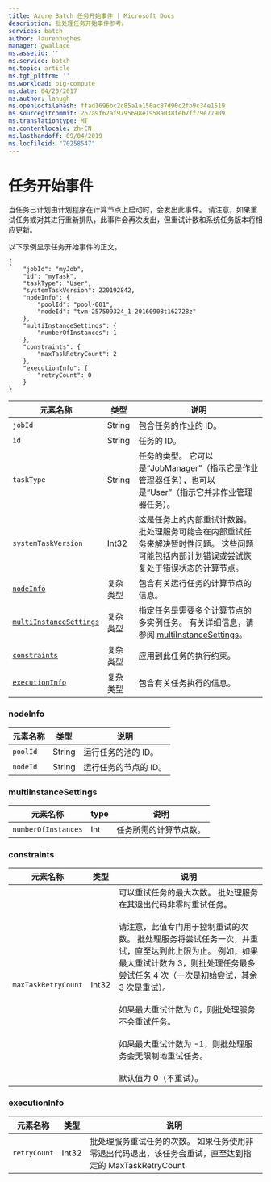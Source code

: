 ```yaml
---
title: Azure Batch 任务开始事件 | Microsoft Docs
description: 批处理任务开始事件参考。
services: batch
author: laurenhughes
manager: gwallace
ms.assetid: ''
ms.service: batch
ms.topic: article
ms.tgt_pltfrm: ''
ms.workload: big-compute
ms.date: 04/20/2017
ms.author: lahugh
ms.openlocfilehash: ffad1696bc2c85a1a150ac87d90c2fb9c34e1519
ms.sourcegitcommit: 267a9f62af9795698e1958a038feb7ff79e77909
ms.translationtype: MT
ms.contentlocale: zh-CN
ms.lasthandoff: 09/04/2019
ms.locfileid: "70258547"
---
```

# <a name="task-start-event"></a>任务开始事件

 当任务已计划由计划程序在计算节点上启动时，会发出此事件。 请注意，如果重试任务或对其进行重新排队，此事件会再次发出，但重试计数和系统任务版本将相应更新。


 以下示例显示任务开始事件的正文。

```
{
    "jobId": "myJob",
    "id": "myTask",
    "taskType": "User",
    "systemTaskVersion": 220192842,
    "nodeInfo": {
        "poolId": "pool-001",
        "nodeId": "tvm-257509324_1-20160908t162728z"
    },
    "multiInstanceSettings": {
        "numberOfInstances": 1
    },
    "constraints": {
        "maxTaskRetryCount": 2
    },
    "executionInfo": {
        "retryCount": 0
    }
}
```

|元素名称|类型|说明|
|------------------|----------|-----------|
|`jobId`|String|包含任务的作业的 ID。|
|`id`|String|任务的 ID。|
|`taskType`|String|任务的类型。 它可以是“JobManager”（指示它是作业管理器任务），也可以是“User”（指示它并非作业管理器任务）。|
|`systemTaskVersion`|Int32|这是任务上的内部重试计数器。 批处理服务可能会在内部重试任务来解决暂时性问题。 这些问题可能包括内部计划错误或尝试恢复处于错误状态的计算节点。|
|[`nodeInfo`](#nodeInfo)|复杂类型|包含有关运行任务的计算节点的信息。|
|[`multiInstanceSettings`](#multiInstanceSettings)|复杂类型|指定任务是需要多个计算节点的多实例任务。  有关详细信息，请参阅 [multiInstanceSettings](https://docs.microsoft.com/rest/api/batchservice/get-information-about-a-task)。|
|[`constraints`](#constraints)|复杂类型|应用到此任务的执行约束。|
|[`executionInfo`](#executionInfo)|复杂类型|包含有关任务执行的信息。|

###  <a name="nodeInfo"></a> nodeInfo

|元素名称|类型|说明|
|------------------|----------|-----------|
|`poolId`|String|运行任务的池的 ID。|
|`nodeId`|String|运行任务的节点的 ID。|

###  <a name="multiInstanceSettings"></a> multiInstanceSettings

|元素名称|type|说明|
|------------------|----------|-----------|
|`numberOfInstances`|Int|任务所需的计算节点数。|

###  <a name="constraints"></a> constraints

|元素名称|类型|说明|
|------------------|----------|-----------|
|`maxTaskRetryCount`|Int32|可以重试任务的最大次数。 批处理服务在其退出代码非零时重试任务。<br /><br /> 请注意，此值专门用于控制重试的次数。 批处理服务将尝试任务一次，并重试，直至达到此上限为止。 例如，如果最大重试计数为 3，则批处理任务最多尝试任务 4 次（一次是初始尝试，其余 3 次是重试）。<br /><br /> 如果最大重试计数为 0，则批处理服务不会重试任务。<br /><br /> 如果最大重试计数为 -1，则批处理服务会无限制地重试任务。<br /><br /> 默认值为 0（不重试）。|

###  <a name="executionInfo"></a> executionInfo

|元素名称|类型|说明|
|------------------|----------|-----------|
|`retryCount`|Int32|批处理服务重试任务的次数。 如果任务使用非零退出代码退出，该任务会重试，直至达到指定的 MaxTaskRetryCount|
